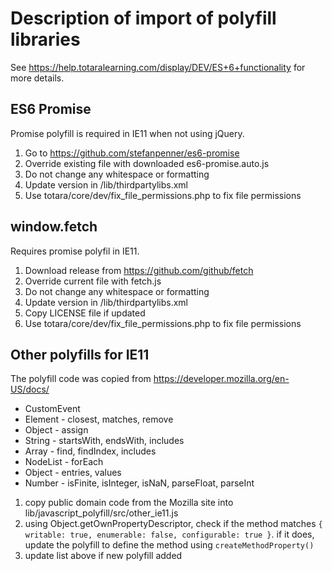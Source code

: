 Description of import of polyfill libraries
===========================================

See https://help.totaralearning.com/display/DEV/ES+6+functionality for more details.


ES6 Promise
-----------

Promise polyfill is required in IE11 when not using jQuery.

1. Go to https://github.com/stefanpenner/es6-promise
2. Override existing file with downloaded es6-promise.auto.js
3. Do not change any whitespace or formatting
4. Update version in /lib/thirdpartylibs.xml
5. Use totara/core/dev/fix_file_permissions.php to fix file permissions


window.fetch
------------

Requires promise polyfil in IE11.

1. Download release from https://github.com/github/fetch
2. Override current file with fetch.js
3. Do not change any whitespace or formatting
4. Update version in /lib/thirdpartylibs.xml
5. Copy LICENSE file if updated
6. Use totara/core/dev/fix_file_permissions.php to fix file permissions


Other polyfills for IE11
------------------------

The polyfill code was copied from https://developer.mozilla.org/en-US/docs/

* CustomEvent
* Element - closest, matches, remove
* Object - assign
* String - startsWith, endsWith, includes
* Array - find, findIndex, includes
* NodeList - forEach
* Object - entries, values
* Number - isFinite, isInteger, isNaN, parseFloat, parseInt

1. copy public domain code from the Mozilla site into lib/javascript_polyfill/src/other_ie11.js
2. using Object.getOwnPropertyDescriptor, check if the method matches
   `{ writable: true, enumerable: false, configurable: true }`.
   if it does, update the polyfill to define the method using `createMethodProperty()`
3. update list above if new polyfill added

